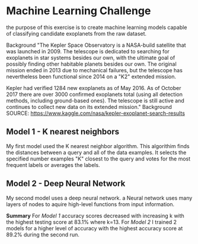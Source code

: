 # Machine Learning Challenge 

the purpose of this exercise is to create machine learning models capable of classifying candidate exoplanets from the raw dataset.

Background
"The Kepler Space Observatory is a NASA-build satellite that was launched in 2009. The telescope is dedicated to searching for exoplanets in star systems besides our own, with the ultimate goal of possibly finding other habitable planets besides our own. The original mission ended in 2013 due to mechanical failures, but the telescope has nevertheless been functional since 2014 on a "K2" extended mission.

Kepler had verified 1284 new exoplanets as of May 2016. As of October 2017 there are over 3000 confirmed exoplanets total (using all detection methods, including ground-based ones). The telescope is still active and continues to collect new data on its extended mission." 
Background SOURCE: https://www.kaggle.com/nasa/kepler-exoplanet-search-results


## Model 1 - K nearest neighbors
My first model used the K nearest neighbor algorithm. 
This algorithim finds the distances between a query and all of the data examples. It selects the specified number examples "K" closest to the query and votes for the most frequent labels or averages the labels.

## Model 2 - Deep Neural Network 
My second model uses a deep neural network.
a Neural network uses many layers of nodes to aquire high-level functions from input information.

**Summary**
For  *Model 1* accuracy scores decreased with increasing k with the highest testing score at 83.1% where k=13. For *Model 2* I trained 2 models for a higher level of accuracy with the highest accuracy score at 89.2% during the second run.  

